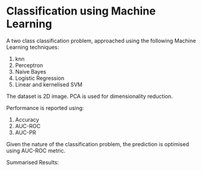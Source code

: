 # Classification using Machine Learning
A two class classification problem, approached using the following Machine Learning techniques:
1. knn
2. Perceptron
3. Naive Bayes
4. Logistic Regression
5. Linear and kernelised SVM

The dataset is 2D image. PCA is used for dimensionality reduction. 

Performance is reported using:
1. Accuracy
2. AUC-ROC
3. AUC-PR

Given the nature of the classification problem, the prediction is optimised using AUC-ROC metric. 

Summarised Results:


